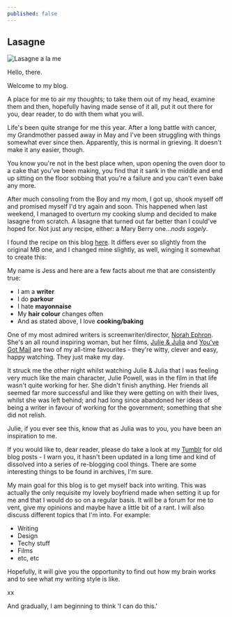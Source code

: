 ```yaml
---
published: false
---
```




## Lasagne

![Lasagne a la me]({{site.baseurl}}/_drafts/IMG_2569.jpg)

Hello, there. 

Welcome to my blog. 

A place for me to air my thoughts; to take them out of my head, examine them and then, hopefully having made sense of it all, put it out there for you, dear reader, to do  with them what you will. 

Life's been quite strange for me this year. After a long battle with cancer, my Grandmother passed away in May and I've been struggling with things somewhat ever since then. Apparently, this is normal in grieving. It doesn't make it any easier, though. 

You know you're not in the best place when, upon opening the oven door to a cake that you've been making, you find that it sank in the middle and end up sitting on the floor sobbing that you're a failure and you can't even bake any more.

After much consoling from the Boy and my mom, I got up, shook myself off and promised myself I'd try again and soon. This happened when last weekend, I managed to overturn my cooking slump and decided to make lasagne from scratch. A lasagne that turned out far better than I could've hoped for. Not just any recipe, either: a Mary Berry one...*nods sagely*. 

I found the recipe on this blog [here](http://cherryonacake.blogspot.co.uk/2009/06/meat-lasagna.html). It differs ever so slightly from the original MB one, and I changed mine slightly, as well, winging it somewhat to create this:

My name is Jess and here are a few facts about me that are consistently true: 

- I am a **writer**
- I do **parkour** 
- I hate **mayonnaise**
- My **hair colour** changes often
- And as stated above, I love **cooking/baking**

One of my most admired writers is screenwriter/director, [Norah Ephron](http://www.imdb.com/name/nm0001188/?ref_=fn_al_nm_1). She's an all round inspiring woman, but her films, [Julie & Julia](http://www.imdb.com/title/tt1135503/?ref_=nm_knf_i3) and [You've Got Mail](http://www.imdb.com/title/tt0128853/?ref_=nm_knf_i1) are two of my all-time favourites - they're witty, clever and easy, happy watching. They just make my day. 

It struck me the other night whilst watching Julie & Julia that I was feeling very much like the main character, Julie Powell, was in the film in that life wasn't quite working for her. She didn't finish anything. Her friends all seemed far more successful and like they were getting on with their lives, whilst she was left behind; and had long since abandoned her ideas of being a writer in favour of working for the government; something that she did not relish. 

Julie, if you ever see this, know that as Julia was to you, you have been an inspiration to me.  

If you would like to, dear reader, please do take a look at my [Tumblr](http://blog.wildfire198.com) for old blog posts - I warn you, it hasn't been updated in a long time and kind of dissolved into a series of re-blogging cool things. There are some interesting things to be found in archives, I'm sure. 

My main goal for this blog is to get myself back into writing. This was actually the only requisite my lovely boyfriend made when setting it up for me and that I would do so on a regular basis. It will be a forum for me to vent, give my opinions and maybe have a little bit of a rant. I will also discuss different topics that I'm into. For example: 

- Writing
- Design
- Techy stuff
- Films
- etc, etc

Hopefully, it will give you the opportunity to find out how my brain works and to see what my writing style is like. 

xx

And gradually, I am beginning to think 'I can do this.'
